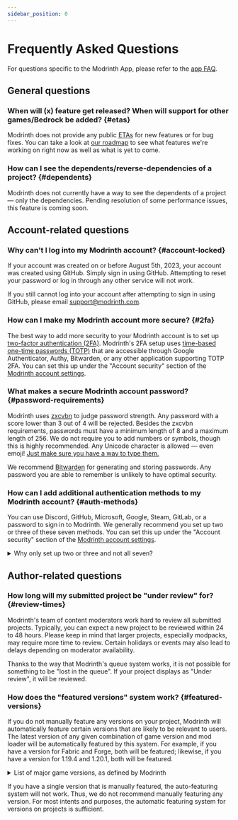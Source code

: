 ```yaml
---
sidebar_position: 0
---
```


# Frequently Asked Questions

For questions specific to the Modrinth App, please refer to the [app FAQ](app.md).

## General questions

### When will (x) feature get released? When will support for other games/Bedrock be added? {#etas}

Modrinth does not provide any public <abbr title="Estimated Time of Arrival">ETAs</abbr> for new features or for bug fixes. You can take a look at [our roadmap](../roadmap.md) to see what features we're working on right now as well as what is yet to come.

### How can I see the dependents/reverse-dependencies of a project? {#dependents}

Modrinth does not currently have a way to see the dependents of a project — only the dependencies. Pending resolution of some performance issues, this feature is coming soon.

## Account-related questions

### Why can't I log into my Modrinth account? {#account-locked}

If your account was created on or before August 5th, 2023, your account was created using GitHub. Simply sign in using GitHub. Attempting to reset your password or log in through any other service will not work.

If you still cannot log into your account after attempting to sign in using GitHub, please email support@modrinth.com.

### How can I make my Modrinth account more secure? {#2fa}

The best way to add more security to your Modrinth account is to set up [two-factor authentication (2FA)](https://en.wikipedia.org/wiki/Multi-factor_authentication). Modrinth's 2FA setup uses [time-based one-time passwords (TOTP)](https://en.wikipedia.org/wiki/Time-based_one-time_password) that are accessible through Google Authenticator, Authy, Bitwarden, or any other application supporting TOTP 2FA. You can set this up under the "Account security" section of the [Modrinth account settings](https://modrinth.com/settings/account).

### What makes a secure Modrinth account password? {#password-requirements}

Modrinth uses [zxcvbn](https://lowe.github.io/tryzxcvbn/) to judge password strength. Any password with a score lower than 3 out of 4 will be rejected. Besides the zxcvbn requirements, passwords must have a minimum length of 8 and a maximum length of 256. We do not require you to add numbers or symbols, though this is highly recommended. Any Unicode character is allowed — even emoji! [Just make sure you have a way to type them.](https://www.youtube.com/watch?v=3AtBE9BOvvk)

We recommend [Bitwarden](https://bitwarden.com) for generating and storing passwords. Any password you are able to remember is unlikely to have optimal security.

### How can I add additional authentication methods to my Modrinth account? {#auth-methods}

You can use Discord, GitHub, Microsoft, Google, Steam, GitLab, or a password to sign in to Modrinth. We generally recommend you set up two or three of these seven methods. You can set this up under the "Account security" section of the [Modrinth account settings](https://modrinth.com/settings/account).

<details><summary>Why only set up two or three and not all seven?</summary>

There is a delicate balance to be struck when choosing how to log in to your Modrinth account. Setting up too few authentication methods can leave you prone to locking yourself out of your Modrinth account if you lose your login information for one service. Meanwhile, setting up too many can leave your Modrinth account prone to also being compromised if your login for another service is compromised.

If all of your passwords are secure and unique (i.e. generated by a password manager program), you typically do not have to worry about adding too many authentication methods. For more information about what we consider to be a secure password, please see [What makes a secure Modrinth account password?](#password-requirements)

</details>

## Author-related questions

### How long will my submitted project be "under review" for? {#review-times}

Modrinth's team of content moderators work hard to review all submitted projects. Typically, you can expect a new project to be reviewed within 24 to 48 hours. Please keep in mind that larger projects, especially modpacks, may require more time to review. Certain holidays or events may also lead to delays depending on moderator availability.

Thanks to the way that Modrinth's queue system works, it is not possible for something to be "lost in the queue". If your project displays as "Under review", it will be reviewed.

### How does the "featured versions" system work? {#featured-versions}

If you do not manually feature any versions on your project, Modrinth will automatically feature certain versions that are likely to be relevant to users. The latest version of any given combination of game version and mod loader will be automatically featured by this system. For example, if you have a version for Fabric and Forge, both will be featured; likewise, if you have a version for 1.19.4 and 1.20.1, both will be featured.

<details>
<summary>List of major game versions, as defined by Modrinth</summary>

1.20.2, 1.20.1, 1.20, 1.19.4, 1.19.3, 1.19.2, 1.19, 1.18.2, 1.17.1, 1.16.5, 1.16.1, 1.15.2, 1.14.4, 1.13.2, 1.12.2, 1.11.2, 1.10.2, 1.9.4, 1.8.9, 1.7.10, 1.6.4, 1.5.2, 1.4.7, 1.3.2, 1.2.5, 1.1, b1.7.3

This list was last updated September 23rd, 2023. If you wish to see the list of latest versions at any time, the following command can be run in a Bash terminal:  
`curl -s https://api.modrinth.com/v2/tag/game_version | jq -r '[.[] | select(.major==true) | .version] | join(", ")'`

</details>

If you have a single version that is manually featured, the auto-featuring system will not work. Thus, we do not recommend manually featuring any version. For most intents and purposes, the automatic featuring system for versions on projects is sufficient.

[Discord]: https://discord.modrinth.com